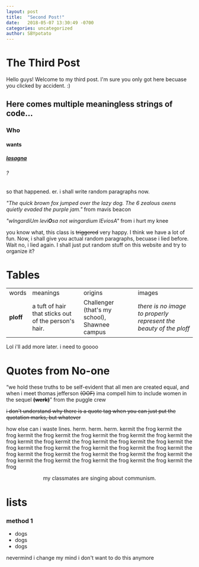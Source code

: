 ```yaml
---
layout: post
title:  "Second Post!"
date:   2018-05-07 13:30:49 -0700
categories: uncategorized
author: SBYpotato
---
```

# The Third Post
<p> Hello guys! Welcome to my third post. I'm sure you only got here becuase you clicked by accident. :) </p>

## Here comes multiple meaningless strings of code...
### Who
#### wants
##### [lasagna][link1]
###### ?


[link1]:https://www.youtube.com/watch?v=XjqgCVrY7Dk

so that happened. er. i shall write random paragraphs now. <br>

<i>"The quick brown fox jumped over the lazy dog. The 6 zealous oxens quietly evaded the purple jam."</i>
from mavis beacon

<i>"wIngardiUm levi<strong>O</strong>sa not wingardium lEviosA"</i>
from i hurt my knee

you know what, this class is <strike>triggered</strike> very happy. I think we have a lot of fun. Now, i shall give you actual random paragraphs, becuase i lied before. Wait no, i lied again. I shall just put random stuff on this website and try to organize it?

# Tables
<center>
<table>
 <tr>
   <td> words </td>
   <td> meanings </td>
   <td> origins </td>
   <td> images </td>
  </tr>
  <tr>
    <td> <b>ploff</b> </td>
    <td> a tuft of hair that sticks out of the person's hair. </td>
    <td> Challenger (that's my school), Shawnee campus </td>
    <td> <em>there is no image to properly represent the beauty of the ploff</em> </td>
  </tr>
</table>
</center>
<p> Lol i'll add more later. i need to goooo </p>



# Quotes from No-one
<q>we hold these truths to be self-evident that all men are created equal, and when i meet thomas jefferson <s>(OOF)</s> ima compell him to include women in the sequel <s><b>(werk)</b></s></q> from the puggle crew

<s>i don't understand why there is a quote tag when you can just put the quotation marks, but whatever</s>

<right><p> how else can i waste lines. herm. herm. herm. kermit the frog kermit the frog kermit the frog kermit the frog kermit the frog kermit the frog kermit the frog kermit the frog kermit the frog kermit the frog kermit the frog kermit the frog kermit the frog kermit the frog kermit the frog kermit the frog kermit the frog kermit the frog kermit the frog kermit the frog kermit the frog kermit the frog kermit the frog kermit the frog kermit the frog kermit the frog kermit the frog </p> </right>

<center> my classmates are singing about communism. </center>

# lists
### method 1
- dogs
- dogs
- dogs

<p> nevermind i change my mind i don't want to do this anymore </p>
